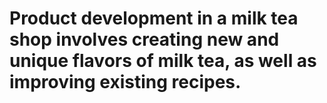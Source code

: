 # Product development in a milk tea shop involves creating new and unique flavors of milk tea, as well as improving existing recipes. 
